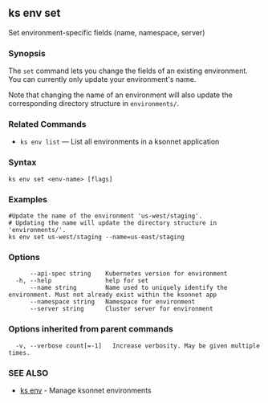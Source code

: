 ## ks env set

Set environment-specific fields (name, namespace, server)

### Synopsis


The `set` command lets you change the fields of an existing environment.
You can currently only update your environment's name.

Note that changing the name of an environment will also update the corresponding
directory structure in `environments/`.

### Related Commands

* `ks env list` — List all environments in a ksonnet application

### Syntax


```
ks env set <env-name> [flags]
```

### Examples

```
#Update the name of the environment 'us-west/staging'.
# Updating the name will update the directory structure in 'environments/'.
ks env set us-west/staging --name=us-east/staging
```

### Options

```
      --api-spec string    Kubernetes version for environment
  -h, --help               help for set
      --name string        Name used to uniquely identify the environment. Must not already exist within the ksonnet app
      --namespace string   Namespace for environment
      --server string      Cluster server for environment
```

### Options inherited from parent commands

```
  -v, --verbose count[=-1]   Increase verbosity. May be given multiple times.
```

### SEE ALSO

* [ks env](ks_env.md)	 - Manage ksonnet environments


